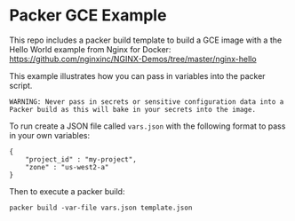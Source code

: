 # Packer GCE Example

This repo includes a packer build template to build a GCE image with a the Hello World example from Nginx for Docker: https://github.com/nginxinc/NGINX-Demos/tree/master/nginx-hello

This example illustrates how you can pass in variables into the packer script.

`WARNING: Never pass in secrets or sensitive configuration data into a Packer build as this will bake in your secrets into the image.`

To run create a JSON file called `vars.json` with the following format to pass in your own variables:

```
{
    "project_id" : "my-project",
    "zone" : "us-west2-a"
}

```

Then to execute a packer build:

```
packer build -var-file vars.json template.json
```